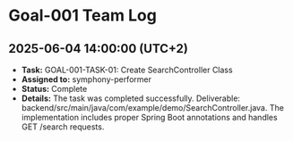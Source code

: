 # Goal-001 Team Log

## 2025-06-04 14:00:00 (UTC+2)

- **Task:** GOAL-001-TASK-01: Create SearchController Class
- **Assigned to:** symphony-performer
- **Status:** Complete
- **Details:** The task was completed successfully. Deliverable: backend/src/main/java/com/example/demo/SearchController.java. The implementation includes proper Spring Boot annotations and handles GET /search requests.